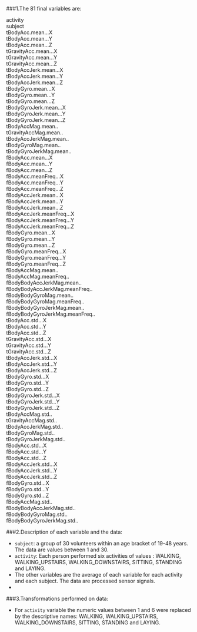 ###1.The 81 final variables are:


activity  
subject  
tBodyAcc.mean...X  
tBodyAcc.mean...Y  
tBodyAcc.mean...Z  
tGravityAcc.mean...X  
tGravityAcc.mean...Y  
tGravityAcc.mean...Z  
tBodyAccJerk.mean...X  
tBodyAccJerk.mean...Y  
tBodyAccJerk.mean...Z  
tBodyGyro.mean...X  
tBodyGyro.mean...Y  
tBodyGyro.mean...Z  
tBodyGyroJerk.mean...X  
tBodyGyroJerk.mean...Y  
tBodyGyroJerk.mean...Z  
tBodyAccMag.mean..  
tGravityAccMag.mean..  
tBodyAccJerkMag.mean..  
tBodyGyroMag.mean..  
tBodyGyroJerkMag.mean..  
fBodyAcc.mean...X  
fBodyAcc.mean...Y  
fBodyAcc.mean...Z  
fBodyAcc.meanFreq...X  
fBodyAcc.meanFreq...Y  
fBodyAcc.meanFreq...Z  
fBodyAccJerk.mean...X  
fBodyAccJerk.mean...Y  
fBodyAccJerk.mean...Z  
fBodyAccJerk.meanFreq...X  
fBodyAccJerk.meanFreq...Y  
fBodyAccJerk.meanFreq...Z  
fBodyGyro.mean...X  
fBodyGyro.mean...Y  
fBodyGyro.mean...Z  
fBodyGyro.meanFreq...X  
fBodyGyro.meanFreq...Y  
fBodyGyro.meanFreq...Z  
fBodyAccMag.mean..  
fBodyAccMag.meanFreq..  
fBodyBodyAccJerkMag.mean..  
fBodyBodyAccJerkMag.meanFreq..  
fBodyBodyGyroMag.mean..  
fBodyBodyGyroMag.meanFreq..  
fBodyBodyGyroJerkMag.mean..  
fBodyBodyGyroJerkMag.meanFreq..  
tBodyAcc.std...X  
tBodyAcc.std...Y  
tBodyAcc.std...Z  
tGravityAcc.std...X  
tGravityAcc.std...Y  
tGravityAcc.std...Z  
tBodyAccJerk.std...X  
tBodyAccJerk.std...Y  
tBodyAccJerk.std...Z  
tBodyGyro.std...X  
tBodyGyro.std...Y  
tBodyGyro.std...Z  
tBodyGyroJerk.std...X  
tBodyGyroJerk.std...Y  
tBodyGyroJerk.std...Z  
tBodyAccMag.std..  
tGravityAccMag.std..  
tBodyAccJerkMag.std..  
tBodyGyroMag.std..  
tBodyGyroJerkMag.std..  
fBodyAcc.std...X  
fBodyAcc.std...Y  
fBodyAcc.std...Z  
fBodyAccJerk.std...X  
fBodyAccJerk.std...Y  
fBodyAccJerk.std...Z  
fBodyGyro.std...X  
fBodyGyro.std...Y  
fBodyGyro.std...Z  
fBodyAccMag.std..  
fBodyBodyAccJerkMag.std..  
fBodyBodyGyroMag.std..  
fBodyBodyGyroJerkMag.std..  

###2.Description of each variable and the data:

* `subject`: a group of 30 volunteers within an age bracket of 19-48 years. The data are values between 1 and 30. 
* `activity`: Each person performed six activities of values : WALKING, WALKING_UPSTAIRS, WALKING_DOWNSTAIRS, SITTING, STANDING and LAYING.
* The other variables are the average of each variable for each activity and each subject. The data are processed sensor signals.
* 
###3.Transformations performed on data:

* For `activity` variable the numeric values between 1 and 6 were replaced by the descriptive names: WALKING, WALKING_UPSTAIRS, WALKING_DOWNSTAIRS, SITTING, STANDING and LAYING.
